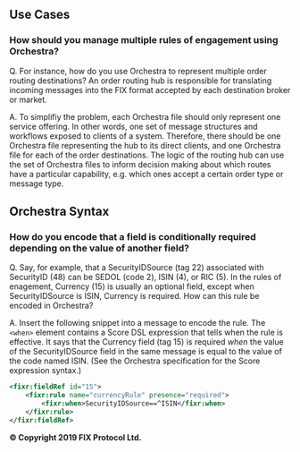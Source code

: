 ## Use Cases

### How should you manage multiple rules of engagement using Orchestra?
Q. For instance, how do you use Orchestra to represent multiple order routing destinations? An order routing hub is responsible for translating incoming messages into the FIX format accepted by each destination broker or market. 

A. To simplifiy the problem, each Orchestra file should only represent one service offering. In other words, one set of message structures and workflows exposed to clients of a system. Therefore, there should be one Orchestra file representing the hub to its direct clients, and one Orchestra file for each of the order destinations. The logic of the routing hub can use the set of Orchestra files to inform decision making about which routes have a particular capability, e.g. which ones accept a certain order type or message type.

## Orchestra Syntax

### How do you encode that a field is conditionally required depending on the value of another field?

Q. Say, for example, that a SecurityIDSource (tag 22) associated with SecurityID (48) can be SEDOL (code 2), ISIN (4), or RIC (5). In the rules of enagement, Currency (15) is usually an optional field, except when SecurityIDSource is ISIN, Currency is required. How can this rule be encoded in Orchestra?

A. Insert the following snippet into a message to encode the rule. The `<when>` element contains a Score DSL expression that tells when the rule is effective. It says that the Currency field (tag 15) is required *when* the value of the SecurityIDSource field in the same message is equal to the value of the code named ISIN. (See the Orchestra specification for the Score expression syntax.)
```xml
<fixr:fieldRef id="15">
	<fixr:rule name="currencyRule" presence="required">
		<fixr:when>SecurityIDSource==^ISIN</fixr:when>
	</fixr:rule>
</fixr:fieldRef>
```

**© Copyright 2019 FIX Protocol Ltd.**